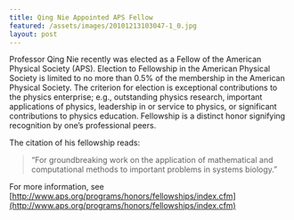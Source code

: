 ```yaml
---
title: Qing Nie Appointed APS Fellow
featured: /assets/images/20101213103047-1_0.jpg
layout: post
---
```


<p>Professor Qing Nie recently was elected as a Fellow of the American Physical Society (APS). Election to Fellowship in the American Physical Society is limited to no more than 0.5% of the membership in the American Physical Society. The criterion for election is exceptional contributions to the physics enterprise; e.g., outstanding physics research, important applications of physics, leadership in or service to physics, or significant contributions to physics education. Fellowship is a distinct honor signifying recognition by one’s professional peers.</p><p></p>
<p>The citation of his fellowship reads:</p>

> “For groundbreaking work on the application of mathematical and computational methods to important problems in systems biology.”

For more information, see [http://www.aps.org/programs/honors/fellowships/index.cfm](http://www.aps.org/programs/honors/fellowships/index.cfm)
